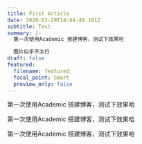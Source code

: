 ```yaml
---
title: First Article
date: 2020-03-29T14:44:49.161Z
subtitle: Test
summary: |-
  第一次使用Academic 搭建博客，测试下效果哈

  图片似乎不太行
draft: false
featured:
  filename: featured
  focal_point: Smart
  preview_only: false
---
```

第一次使用Academic 搭建博客，测试下效果哈

第一次使用Academic 搭建博客，测试下效果哈



第一次使用Academic 搭建博客，测试下效果哈